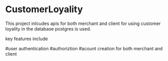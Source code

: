 # CustomerLoyality

This project inlcudes apis for both merchant and client for using customer loyality in the database postgres is used.

key features include 

#user authentication 
#authoriztion
#acount creation for both merchant and client 

